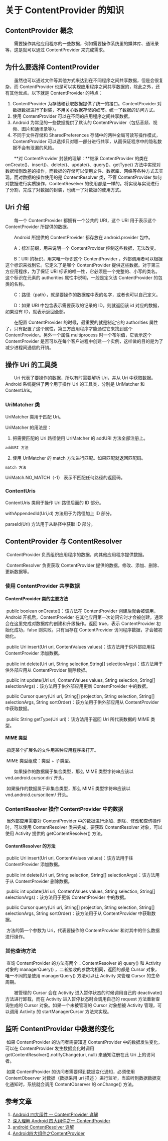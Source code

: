 # 关于 ContentProvider 的知识

## ContentProvider 概念

　　需要操作其他应用程序的一些数据，例如需要操作系统里的媒体库、通讯录等，这是就可以通过 ContentProvider 来完成需求。

## 为什么要选择 ContentProvider

　　虽然也可以通过文件等其他方式来达到在不同程序之间共享数据，但是会很复杂，而 ContentProvider 也是可以实现应用程序之间共享数据的，除此之外，还有其他优点。以下就是 ContentProvider 的特点：

1. ContentProvider 为存储和获取数据提供了统一的接口。ContentProvider 对数据数据进行了封装，不用关心数据存储的细节。统一了数据的访问方式。
2. 使用 ContentProvider 可以在不同的应用程序之间共享数据。
3. Android 为常见的一些数据提供了默认的 ContentProvider（包括音频、视频、图片和通讯录等）。
4. 不同于文件存储和 SharedPreferences 存储中的两种全局可读写操作模式，ContentProvider 可以选择只对哪一部分进行共享，从而保证程序中的隐私数据不会有泄漏的风险。

　　**对 ContentProvider 封装的理解：**继承 ContentProvider 的类在 onCreate()、insert()、delete()、update()、query()、getType() 方法中实现对数据增删改差的操作，而数据的存储可以使用文件、数据库、网络等各种方式去实现。而对数据的操作使用的是 ContentResolver 类，不管 ContentProvider 如何对数据进行实质操作，ContentReselver 的使用都是一样的。将实现与实现进行了分割，完成了对数据的封装，也统一了对数据的使用方式。

## Uri 介绍

　　每一个 ContentProvider 都拥有一个公共的 URI，这个 URI 用于表示这个 ContentProvider 所提供的数据。

　　Android 所提供的 ContentProvider 都存放在 android.provider 包中。

　　A：标准前缀，用来说明一个 ContentProvider 控制这些数据，无法改变。

　　B：URI 的标识，用来唯一标识这个 ContentProvider ，外部调用者可以根据这个标识来找到它。它定义了是哪个 ContentProvider 提供这些数据。对于第三方应用程序，为了保证 URI 标识的唯一性，它必须是一个完整的、小写的类名。这个标识在元素的 authorities 属性中说明，一般是定义该 ContentProvider 的包类的名称。

　　C：路径（path），就是要操作的数据库中表的名字，或者也可以自己定义。

　　D：如果 URI 中包含表示需要获取的记录的 ID，则就返回该 id 对应的数据，如果没有 ID，就表示返回全部。

　　在配置 ContentProvider 的时候，最重要的就是制定它的 authorities 属性了，只有配置了这个属性，第三方应用程序才能通过它来找到这个 ContentProvider。另外一个属性 multiprocess 时一个布尔值，它表示这个 ContentProvider 是否可以在每个客户进程中创建一个实例，这样做的目的是为了减少进程间通信的开销。

## 操作 Uri 的工具类

　　Uri 代表了要操作的数据，所以有时需要解析 Uri，并从 Uri 中获取数据。Android 系统提供了两个用于操作 Uri 的工具类，分别是 UriMatcher 和 ContentUris。

### UriMatcher 类

UriMatcher 类用于匹配 Uri。

UriMatcher 的用法是：

1. 把需要匹配的 Uri 路径使用 UriMatcher 的 addURI 方法全部注册上。

```java
addURI 方法
```



2. 使用 UriMatcher 的 match 方法进行匹配。如果匹配就返回匹配码。

```java
match 方法
```



UriMatch.NO_MATCH（-1） 表示不匹配任何路径的返回码。

### ContentUris

ContentUris 类用于操作 Uri 路径后面的 ID 部分。

withAppendedId(Uri,id) 方法用于为路径加上 ID 部分。

parseId(Uri) 方法用于从路径中获取 ID 部分。



## ContentProvider 与 ContentResolver

​		ContentProvider 负责组织应用程序的数据，向其他应用程序提供数据。

​		ContentResolver 负责获取 ContentProvider 提供的数据，修改、添加、删除、更新数据等。

### 使用 ContentProvider 共享数据

#### ContentProvider 类的主要方法

​		pubilc boolean onCreate()：该方法在 ContentProvider 创建后就会被调用，Android 开机后，ContentProvider 在其他应用第一次访问它时才会被创建。通常会在这里完成对数据库的创建和升级操作。返回 true，表示 ContentProvider 初始化成功，false 则失败。只有当存在 ContentProvider 访问程序数据，才会被初始化。

​		public Uri insert(Uri uri, ContentValues values)：该方法用于供外部应用往 ContentProvider 添加数据。

​		public int delete(Uri uri, String selection,String[] selectionArgs)：该方法用于供外部应用从 ContentProvider 删除数据。

​		public int update(Uri uri, ContentValues values, String selection, String[] selectionArgs)：该方法用于供外部应用更新 ContentProvider 中的数据。

​		public Cursor query(Uri uri, String[] projection, String selection, String[] selectionArgs, String sortOrder)：该方法用于供外部应用从 ContentProvider 中获取数据。

​		public String getType(Uri uri)：该方法用于返回 Uri 所代表数据的 MIME 类型。

#### MIME 类型

​		指定某个扩展名的文件用某种应用程序来打开。

​		MIME 类型组成：类型 + 子类型。

　　如果操作的数据属于集合类型，那么 MIME 类型字符串应该以 vnd.android.cursor.dir/ 开头。

​		如果操作的数据属于非集合类型，那么 MIME 类型字符串应该以 vnd.android.cursor.item/ 开头。

###  ContentResolver 操作 ContentProvider 中的数据

​		当外部应用需要对 ContentProvider 中的数据进行添加、删除、修改和查询操作时，可以使用 ContentResolver 类来完成，要获取 ContentResolver 对象，可以使用 Activity 提供的 getContentResolver() 方法。

#### ContentResolver 的方法

​		public Uri insert(Uri uri, ContentValues values)：该方法用于往 ContentProvider 添加数据。

​		public int delete(Uri uri, String selection, String[] selectionArgs)：该方法用于从 ContentProvider 删除数据。

​		public int update(Uri uri, ContentValues values, String selection, String[] selectionArgs)：该方法用于更新 ContentProvider 中的数据。

​		public Cursor query(Uri uri, String[] projection, String selection, String[] selectionArgs, String sortOrder)：该方法用于从 ContentProvider 中获取数据。

​		方法的第一个参数为 Uri，代表要操作的 ContentProvider 和对其中的什么数据进行操作。

### 其他查询方法

​		查询 ContentProvider 的方法有两个：ContentResolver 的 query() 和 Activity 对象的 managerQuery() ，二者接收的参数均相同，返回的都是 Cursor 对象，唯一不同的是使用 managerQuery() 方法可以让 Activity 来管理 Cursor 的生命周期。

　　被管理的 Cursor 会在 Activity 进入暂停状态的时候调用自己的 deactivate() 方法进行卸载，而在 Activity 进入暂停状态时会调用自己的 request 方法重新查询生成的 Cursor 对象。如果一个未被管理的 Cursor 对象想被 Activity 管理，可以调用 Activity 的 startManagerCursor 方法来实现。		

## 监听 ContentProvider 中数据的变化

​		如果 ContentProvider 的访问者需要知道 ContentProvider 中的数据发生变化，可以在 ContentProvider 发生数据变化时调用 getContentResolver().notifyChange(uri, null) 来通知注册在此 Uri 上的访问者。

​		如果 ContentProvider 的访问者需要得到数据变化通知，必须使用 ContentObserver 对数据（数据采用 uri 描述 ）进行监听，当监听到数据数据变化通知时，系统就会调用 ContentObserver 的 onChange() 方法。











## 参考文章

1. [Android 四大组件 -- ContentProvider 详解](https://www.cnblogs.com/0927wyj/p/5385565.html)
2. [深入理解 Android 四大组件之一 ContentProvider](https://blog.csdn.net/hehe26/article/details/51784355)
3. [android ContentResolver 详解](https://blog.csdn.net/cankingapp/article/details/7792999)
4. [Android四大组件之ContentProvider](https://www.jianshu.com/p/540a62ec37ea)

